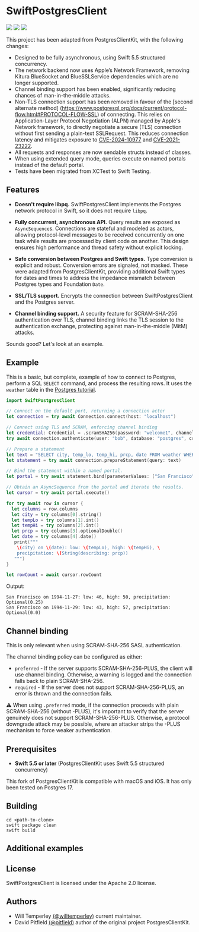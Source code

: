 # SwiftPostgresClient

<p>

  <img src="https://img.shields.io/badge/swift-6-green.svg">
  <img src="https://img.shields.io/badge/os-macOS-green.svg">
  <img src="https://img.shields.io/badge/os-iOS-green.svg">  
  
</p>

This project has been adapted from PostgresClientKit, with the following changes:

- Designed to be fully asynchronous, using Swift 5.5 structured concurrency.
- The network backend now uses Apple’s Network Framework, removing Kitura BlueSocket and BlueSSLService dependencies which are no longer supported. 
- Channel binding support has been enabled, significantly reducing chances of man-in-the-middle attacks. 
- Non-TLS connection support has been removed in favour of the  [second alternate method] (https://www.postgresql.org/docs/current/protocol-flow.html#PROTOCOL-FLOW-SSL) of connecting. This relies on Application-Layer Protocol Negotiation (ALPN) managed by Apple's Network framework, to directly negotiate a secure (TLS) connection without first sending a plain-text SSLRequest. This reduces connection latency and mitigates exposure to [CVE-2024-10977](https://www.postgresql.org/support/security/CVE-2024-10977/) and [CVE-2021-23222](https://www.postgresql.org/support/security/CVE-2021-23222/).
- All requests and responses are now sendable structs instead of classes.
- When using extended query mode, queries execute on named portals instead of the default portal.
- Tests have been migrated from XCTest to Swift Testing.

## Features

- **Doesn't require libpq.**  SwiftPostgresClient implements the Postgres network protocol in Swift, so it does not require `libpq`.

- **Fully concurrent, asynchronous API.**  Query results are exposed as `AsyncSequence`s. Connections are stateful and modeled as actors, allowing protocol-level messages to be received concurrently on one task while results are processed by client code on another.  This design ensures high performance and thread safety without explicit locking.

- **Safe conversion between Postgres and Swift types.** Type conversion is explicit and robust.  Conversion errors are signaled, not masked. These were adapted from PostgresClientKit, providing additional Swift types for dates and times to address the impedance mismatch between Postgres types and Foundation `Date`.

- **SSL/TLS support.** Encrypts the connection between SwiftPostgresClient and the Postgres server.

- **Channel binding support.** A security feature for SCRAM-SHA-256 authentication over TLS, channel binding links the TLS session to the authentication exchange, protecting against man-in-the-middle (MitM) attacks.

Sounds good?  Let's look at an example.

## Example

This is a basic, but complete, example of how to connect to Postgres, perform a SQL `SELECT` command, and process the resulting rows.  It uses the `weather` table in the [Postgres tutorial](https://www.postgresql.org/docs/11/tutorial-table.html).

```swift
import SwiftPostgresClient

// Connect on the default port, returning a connection actor
let connection = try await Connection.connect(host: "localhost")

// Connect using TLS and SCRAM, enforcing channel binding
let credential: Credential = .scramSHA256(password: "welcome1", channelBindingPolicy: .required)
try await connection.authenticate(user: "bob", database: "postgres", credential: credential)

// Prepare a statement
let text = "SELECT city, temp_lo, temp_hi, prcp, date FROM weather WHERE city = $1;"
let statement = try await connection.prepareStatement(query: text)

// Bind the statement within a named portal.
let portal = try await statement.bind(parameterValues: ["San Francisco"])

// Obtain an AsyncSequence from the portal and iterate the results.
let cursor = try await portal.execute()

for try await row in cursor {
  let columns = row.columns
  let city = try columns[0].string()
  let tempLo = try columns[1].int()
  let tempHi = try columns[2].int()
  let prcp = try columns[3].optionalDouble()
  let date = try columns[4].date()
   print("""
    \(city) on \(date): low: \(tempLo), high: \(tempHi), \
    precipitation: \(String(describing: prcp))
   """)
}

let rowCount = await cursor.rowCount
```

Output:

```
San Francisco on 1994-11-27: low: 46, high: 50, precipitation: Optional(0.25)
San Francisco on 1994-11-29: low: 43, high: 57, precipitation: Optional(0.0)
```

## Channel binding

This is only relevant when using SCRAM-SHA-256 SASL authentication.

The channel binding policy can be configured as either:

* `preferred` - If the server supports SCRAM-SHA-256-PLUS, the client will use channel binding. Otherwise, a warning is logged and the connection falls back to plain SCRAM-SHA-256.
* `required` - If the server does not support SCRAM-SHA-256-PLUS, an error is thrown and the connection fails.

⚠️ When using `.preferred` mode, if the connection proceeds with plain SCRAM-SHA-256 (without -PLUS), it's important to verify that the server genuinely does not support SCRAM-SHA-256-PLUS. Otherwise, a protocol downgrade attack may be possible, where an attacker strips the -PLUS mechanism to force weaker authentication.

## Prerequisites

- **Swift 5.5 or later**  (PostgresClientKit uses Swift 5.5 structured concurrency)

This fork of PostgresClientKit is compatible with macOS and iOS.
It has only been tested on Postgres 17.

## Building

```
cd <path-to-clone>
swift package clean
swift build
```

## Additional examples


## License

SwiftPostgresClient is licensed under the Apache 2.0 license.

## Authors

- Will Temperley [(@willtemperley)](https://github.com/willtemperley) current maintainer.
- David Pitfield [(@pitfield)](https://github.com/pitfield) author of the original project PostgresClientKit.
